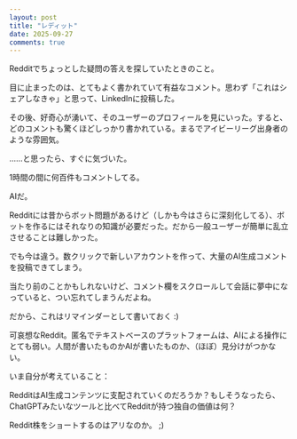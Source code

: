 ```yaml
---
layout: post
title: "レディット"
date: 2025-09-27
comments: true
---
```


Redditでちょっとした疑問の答えを探していたときのこと。

目に止まったのは、とてもよく書かれていて有益なコメント。思わず「これはシェアしなきゃ」と思って、LinkedInに投稿した。

その後、好奇心が湧いて、そのユーザーのプロフィールを見にいった。すると、どのコメントも驚くほどしっかり書かれている。まるでアイビーリーグ出身者のような雰囲気。

……と思ったら、すぐに気づいた。

1時間の間に何百件もコメントしてる。

AIだ。

Redditには昔からボット問題があるけど（しかも今はさらに深刻化してる）、ボットを作るにはそれなりの知識が必要だった。だから一般ユーザーが簡単に乱立させることは難しかった。

でも今は違う。数クリックで新しいアカウントを作って、大量のAI生成コメントを投稿できてしまう。

当たり前のことかもしれないけど、コメント欄をスクロールして会話に夢中になっていると、つい忘れてしまうんだよね。

だから、これはリマインダーとして書いておく :)

可哀想なReddit。匿名でテキストベースのプラットフォームは、AIによる操作にとても弱い。人間が書いたものかAIが書いたものか、（ほぼ）見分けがつかない。

いま自分が考えていること：

RedditはAI生成コンテンツに支配されていくのだろうか？もしそうなったら、ChatGPTみたいなツールと比べてRedditが持つ独自の価値は何？

Reddit株をショートするのはアリなのか。 ;)
